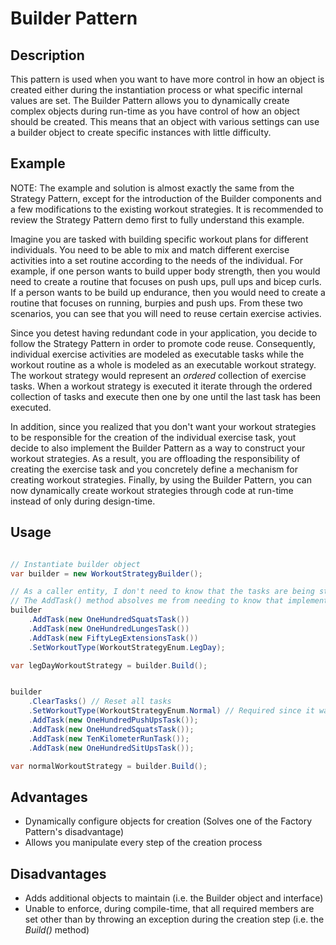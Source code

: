 # Builder Pattern

## Description

This pattern is used when you want to have more control in how an object is created either during the instantiation process or what specific internal values are set.  The Builder Pattern allows you to dynamically create complex objects during run-time as you have control of how an object should be created.  This means that an object with various settings can use a builder object to create specific instances with little difficulty.

## Example

NOTE:
The example and solution is almost exactly the same from the Strategy Pattern, except for the introduction of the Builder components and a few modifications to the existing workout strategies. It is recommended to review the Strategy Pattern demo first to fully understand this example.

Imagine you are tasked with building specific workout plans for different individuals.  You need to be able to mix and match different exercise activities into a set routine according to the needs of the individual.  For example, if one person wants to build upper body strength, then you would need to create a routine that focuses on push ups, pull ups and bicep curls.  If a person wants to be build up endurance, then you would need to create a routine that focuses on running, burpies and push ups.  From these two scenarios, you can see that you will need to reuse certain exercise activies.

Since you detest having redundant code in your application, you decide to follow the Strategy Pattern in order to promote code reuse.  Consequently, individual exercise activities are modeled as executable tasks while the workout routine as a whole is modeled as an executable workout strategy.  The workout strategy would represent an _ordered_ collection of exercise tasks.  When a workout strategy is executed it iterate through the ordered collection of tasks and execute then one by one until the last task has been executed.

In addition, since you realized that you don't want your workout strategies to be responsible for the creation of the individual exercise task, yout decide to also implement the Builder Pattern as a way to construct your workout strategies.  As a result, you are offloading the responsibility of creating the exercise task and you concretely define a mechanism for creating workout strategies.  Finally, by using the Builder Pattern, you can now dynamically create workout strategies through code at run-time instead of only during design-time.

## Usage

``` csharp

// Instantiate builder object
var builder = new WorkoutStrategyBuilder();

// As a caller entity, I don't need to know that the tasks are being stored as a List<>
// The AddTask() method absolves me from needing to know that implementation detail
builder
    .AddTask(new OneHundredSquatsTask())
    .AddTask(new OneHundredLungesTask())
    .AddTask(new FiftyLegExtensionsTask())
    .SetWorkoutType(WorkoutStrategyEnum.LegDay);

var legDayWorkoutStrategy = builder.Build();


builder
    .ClearTasks() // Reset all tasks
    .SetWorkoutType(WorkoutStrategyEnum.Normal) // Required since it was set to LegDay above
    .AddTask(new OneHundredPushUpsTask());
    .AddTask(new OneHundredSquatsTask());
    .AddTask(new TenKilometerRunTask());
    .AddTask(new OneHundredSitUpsTask());

var normalWorkoutStrategy = builder.Build();

```

## Advantages

* Dynamically configure objects for creation (Solves one of the Factory Pattern's disadvantage)
* Allows you manipulate every step of the creation process

## Disadvantages

* Adds additional objects to maintain (i.e. the Builder object and interface)
* Unable to enforce, during compile-time, that all required members are set other than by throwing an exception during the creation step (i.e. the _Build()_ method)
